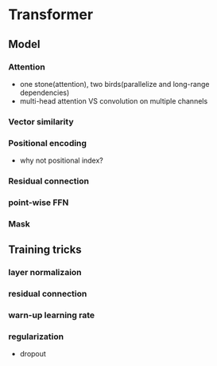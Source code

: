 # Transformer
## Model
### Attention
- one stone(attention), two birds(parallelize and long-range dependencies)
- multi-head attention VS convolution on multiple channels
### Vector similarity
### Positional encoding
- why not positional index?
### Residual connection
### point-wise FFN
### Mask
## Training tricks
### layer normalizaion
### residual connection
### warn-up learning rate
### regularization
- dropout
<!--stackedit_data:
eyJoaXN0b3J5IjpbNDc2MDM0ODc2LC0yMjc1NDExMjksLTEzMT
U5MTUwNSwxMjE5MDIzMDIxXX0=
-->